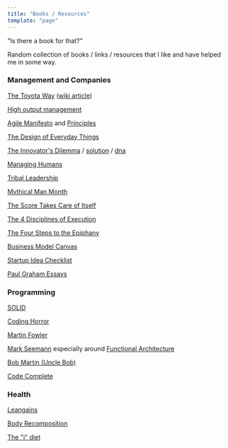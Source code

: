```yaml
---
title: "Books / Resources"
template: "page"
---
```


"Is there a book for that?"

Random collection of books / links / resources that I like and have helped me in some way.

### Management and Companies

[The Toyota Way](https://www.amazon.com/Toyota-Way-Management-Principles-Manufacturer/dp/0071392319) ([wiki article](https://en.wikipedia.org/wiki/The_Toyota_Way))

[High output management](https://www.amazon.com/High-Output-Management-Andrew-Grove/dp/0679762884)

[Agile Manifesto](https://agilemanifesto.org/) and [Principles](https://agilemanifesto.org/principles.html)

[The Design of Everyday Things](https://en.wikipedia.org/wiki/The_Design_of_Everyday_Things)

[The Innovator's Dilemma](https://en.wikipedia.org/wiki/The_Innovator%27s_Dilemma) / [solution](https://www.amazon.com/Innovators-Solution-Creating-Sustaining-Successful/dp/1422196577) / [dna](https://www.amazon.com/Innovators-DNA-Mastering-Skills-Disruptive/dp/1491513896)

[Managing Humans](https://www.amazon.com/Managing-Humans-Humorous-Software-Engineering/dp/1430243147)

[Tribal Leadership](https://www.amazon.com/Tribal-Leadership-Leveraging-Thriving-Organization/dp/0061251321)

[Mythical Man Month](https://en.wikipedia.org/wiki/The_Mythical_Man-Month)

[The Score Takes Care of Itself](https://www.amazon.com/Score-Takes-Care-Itself-Philosophy/dp/1591843472)

[The 4 Disciplines of Execution](https://www.amazon.com/Disciplines-Execution-Achieving-Wildly-Important/dp/145162705X)

[The Four Steps to the Epiphany](https://www.amazon.com/Four-Steps-Epiphany-Steve-Blank/dp/0989200507)

[Business Model Canvas](https://en.wikipedia.org/wiki/Business_Model_Canvas)

[Startup Idea Checklist](https://www.defmacro.org/2019/03/26/startup-checklist.html)

[Paul Graham Essays](http://www.paulgraham.com/articles.html)

### Programming

[SOLID](https://en.wikipedia.org/wiki/SOLID)

[Coding Horror](https://blog.codinghorror.com/)

[Martin Fowler](https://martinfowler.com/)

[Mark Seemann](https://blog.ploeh.dk/) especially around [Functional Architecture](https://blog.ploeh.dk/2018/11/19/functional-architecture-a-definition/)

[Bob Martin (Uncle Bob)](https://blog.cleancoder.com/)

[Code Complete](https://www.amazon.com/Code-Complete-Practical-Handbook-Construction/dp/0735619670)

### Health

[Leangains](https://leangains.com/)

[Body Recomposition](https://bodyrecomposition.com/)

[The "i" diet](https://www.theidiet.com/)
